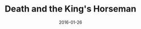 ---
date: 2016-01-26
dateYear: 2016
isbn: 9780393322996
title: Death and the King's Horseman
description: "Colonial District Officer Simon Pilkings and his protege, Olunde, whose medical training in England Pilkings arranged, clash over Pilkings' determination to interfere with Olunde's father's ritual suicide, traditionally required of a dead king's chief horseman."
cover: cover-death-and-the-kings-horseman.jpeg
coverGoogle: https://books.google.com/books/content?id=xfhaN04osAEC&printsec=frontcover&img=1&zoom=1&edge=curl&source=gbs_api
pageCount: 84
authors: Wole Soyinka
publishers: W. W. Norton & Company
published: 2002
publishedYear: 2001
shelves:
- fiction
---